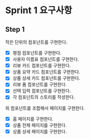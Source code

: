 # Sprint 1 요구사항

## Step 1

작은 단위의 컴포넌트를 구현한다.

- [x] 평점 컴포넌트를 구현한다.
- [x] 사용자 이름표 컴포넌트를 구현한다.
- [x] 리뷰 카드 컴포넌트를 구현한다.
- [x] 상품 요약 카드 컴포넌트를 구현한다.
- [x] 상품 상세 카드 컴포넌트를 구현한다.
- [x] 리뷰 폼 컴포넌트를 구현한다.
- [x] 선택 입력 컴포넌트를 구현한다.
- [x] 각 컴포넌트의 스토리를 작성한다.

위 컴포넌트를 조합해서 페이지를 구현한다.

- [x] 홈 페이지를 구현한다.
- [x] 상품 전체 페이지를 구현한다.
- [x] 상품 상세 페이지를 구현한다.
